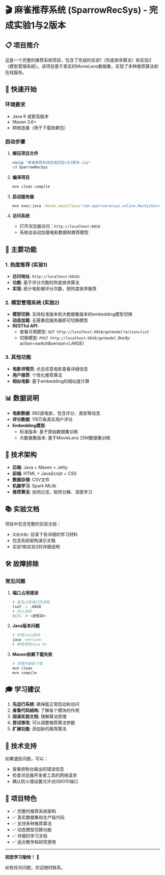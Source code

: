 # 🎬 麻雀推荐系统 (SparrowRecSys) - 完成实验1与2版本

## 📋 项目简介

这是一个完整的推荐系统项目，包含了完成的实验1（热度排序算法）和实验2（模型管理系统）。该项目基于真实的MovieLens数据集，实现了多种推荐算法和在线服务。

## 🚀 快速开始

### 环境要求
- Java 8 或更高版本
- Maven 3.6+
- 网络连接（用于下载依赖包）

### 启动步骤

1. **解压项目文件**
   ```bash
   unzip "麻雀推荐系统完成实验1与2版本.zip"
   cd SparrowRecSys
   ```

2. **编译项目**
   ```bash
   mvn clean compile
   ```

3. **启动服务器**
   ```bash
   mvn exec:java -Dexec.mainClass="com.sparrowrecsys.online.RecSysServer"
   ```

4. **访问系统**
   - 打开浏览器访问：`http://localhost:6010`
   - 系统会自动加载电影数据和推荐模型

## 🎯 主要功能

### 1. 热度推荐 (实验1)
- **访问地址**: `http://localhost:6010/`
- **功能**: 基于评分次数的热度排序算法
- **实现**: 统计电影被评分次数，按热度排序推荐

### 2. 模型管理系统 (实验2)
- **模型切换**: 支持标准版本和大数据集版本的embedding模型切换
- **动态加载**: 无需重启服务器即可切换模型
- **RESTful API**: 
  - 查看可用模型: `GET http://localhost:6010/getmodel?action=list`
  - 切换模型: `POST http://localhost:6010/getmodel` (body: action=switch&version=LARGE)

### 3. 其他功能
- **电影详情页**: 点击任意电影查看详细信息
- **用户推荐**: 个性化推荐算法
- **相似电影**: 基于embedding的相似度计算

## 📊 数据说明

- **电影数据**: 982部电影，包含评分、类型等信息
- **评分数据**: 116万条真实用户评分
- **Embedding模型**: 
  - 标准版本: 基于原始数据集训练
  - 大数据集版本: 基于MovieLens 25M数据集训练

## 🔧 技术架构

- **后端**: Java + Maven + Jetty
- **前端**: HTML + JavaScript + CSS
- **数据存储**: CSV文件
- **机器学习**: Spark MLlib
- **推荐算法**: 协同过滤、矩阵分解、深度学习

## 📚 实验文档

项目中包含完整的实验文档：
- `实验文档/` 目录下有详细的学习材料
- 包含系统架构演示文稿
- 实验1和实验2的详细说明

## 🛠️ 故障排除

### 常见问题

1. **端口占用错误**
   ```bash
   # 查找占用端口的进程
   lsof -i :6010
   # 终止进程
   kill -9 <进程ID>
   ```

2. **Java版本问题**
   ```bash
   # 检查Java版本
   java -version
   # 确保使用Java 8+
   ```

3. **Maven依赖下载失败**
   ```bash
   # 清理并重新下载
   mvn clean
   mvn compile
   ```

## 🎓 学习建议

1. **先运行系统**: 确保能正常启动和访问
2. **查看代码结构**: 了解各个模块的作用
3. **阅读实验文档**: 理解算法原理
4. **尝试修改**: 可以调整推荐算法参数
5. **扩展功能**: 添加新的推荐算法

## 📧 技术支持

如果遇到问题，可以：
- 查看控制台输出的错误信息
- 检查浏览器开发者工具的网络请求
- 确认防火墙设置允许访问6010端口

## 🎉 项目特色

- ✅ 完整的推荐系统架构
- ✅ 真实数据集和生产级代码
- ✅ 支持多种推荐算法
- ✅ 动态模型切换功能
- ✅ 详细的学习文档
- ✅ 适合教学和研究使用

---

**祝您学习愉快！** 🚀

如有任何问题，欢迎随时联系。
